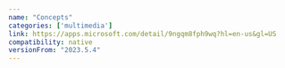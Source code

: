 ```yaml
---
name: "Concepts"
categories: ['multimedia']
link: https://apps.microsoft.com/detail/9ngqm8fph9wq?hl=en-us&gl=US
compatibility: native
versionFrom: "2023.5.4"
---
```


